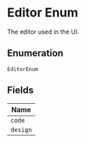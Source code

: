 
# Editor Enum

The editor used in the UI.

## Enumeration

`EditorEnum`

## Fields

| Name |
|  --- |
| `code` |
| `design` |


